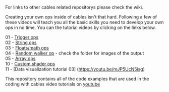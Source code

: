For links to other cables related repositorys please check the wiki.

Creating your own ops inside of cables isn't that hard. Following a few of these videos will teach you all the basic skills you need to develop your own ops in no time.
You can the tutorial videos by clicking on the links below.

01 - [Trigger ops](https://youtu.be/vJ47_rYdezU)\
02 - [String ops](https://youtu.be/SuhEH3TQvT4)\
03 - [Floats/math ops](https://youtu.be/cHD0H_xNi1Q)\
04 - [Random walker op](https://youtu.be/tib3dAo6ji8) - check the folder for images of the output\
05 - [Array ops](https://youtu.be/cpjlm9tjgGo)\
10 - [Custom shader ops](https://youtu.be/Zfhn8xSM0SE)\
11 - [Data visualization tutorial 03] (https://youtu.be/mJP5UcN5isg)


This repository contains all of the code examples that are used in the coding with cables video tutorials on [youtube](https://www.youtube.com/watch?v=vJ47_rYdezU&list=PLYimpE2xWgBvKQg65p9q5sa2jJaHGO7Ka&index=2&t=0s)

